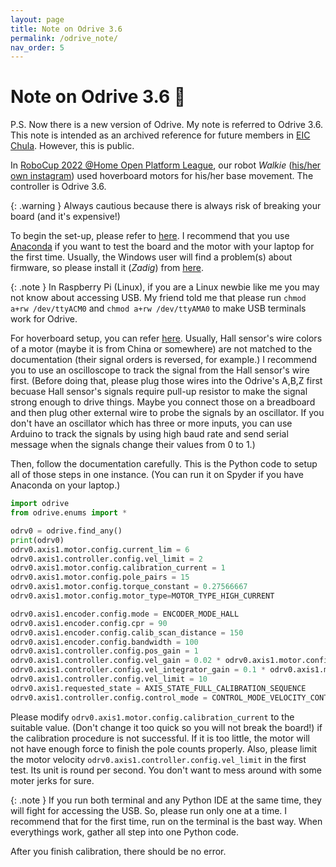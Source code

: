 ```yaml
---
layout: page
title: Note on Odrive 3.6
permalink: /odrive_note/
nav_order: 5
---
```


# Note on Odrive 3.6 :ferris_wheel:

P.S. Now there is a new version of Odrive. My note is referred to Odrive 3.6. This note is intended as an archived reference for future members in [EIC Chula](https://web.facebook.com/eicchulalongkorn). However, this is public.

In [RoboCup 2022 @Home Open Platform League](https://athome.robocup.org/2022-qualified-teams/), our robot *Walkie* ([his/her own instagram](https://www.instagram.com/walkie_eic/)) used hoverboard motors for his/her base movement. The controller is Odrive 3.6.

{: .warning } 
Always cautious because there is always risk of breaking your board (and it's expensive!)

To begin the set-up, please refer to [here](https://docs.odriverobotics.com/v/0.5.5/getting-started.html). I recommend that you use [Anaconda](https://www.anaconda.com/) if you want to test the board and the motor with your laptop for the first time. Usually, the Windows user will find a problem(s) about firmware, so please install it (*Zadig*) from [here](https://docs.odriverobotics.com/v/0.5.5/odrivetool.html#troubleshooting). 

{: .note } 
In Raspberry Pi (Linux), if you are a Linux newbie like me you may not know about accessing USB. My friend told me that please run `chmod a+rw /dev/ttyACM0` and `chmod a+rw /dev/ttyAMA0` to make USB terminals work for Odrive.

For hoverboard setup, you can refer [here](https://docs.odriverobotics.com/v/0.5.5/hoverboard.html). Usually, Hall sensor's wire colors of a motor (maybe it is from China or somewhere) are not matched to the documentation (their signal orders is reversed, for example.) I recommend you to use an oscilloscope to track the signal from the Hall sensor's wire first. (Before doing that, please plug those wires into the Odrive's A,B,Z first becuase Hall sensor's signals require pull-up resistor to make the signal strong enough to drive things. Maybe you connect those on a breadboard and then plug other external wire to probe the signals by an oscillator. If you don't have an oscillator which has three or more inputs, you can use Arduino to track the signals by using high baud rate and send serial message when the signals change their values from 0 to 1.)

Then, follow the documentation carefully. This is the Python code to setup all of those steps in one instance. (You can run it on Spyder if you have Anaconda on your laptop.)

```python
import odrive
from odrive.enums import *

odrv0 = odrive.find_any()
print(odrv0)
odrv0.axis1.motor.config.current_lim = 6
odrv0.axis1.controller.config.vel_limit = 2
odrv0.axis1.motor.config.calibration_current = 1
odrv0.axis1.motor.config.pole_pairs = 15
odrv0.axis1.motor.config.torque_constant = 0.27566667
odrv0.axis1.motor.config.motor_type=MOTOR_TYPE_HIGH_CURRENT

odrv0.axis1.encoder.config.mode = ENCODER_MODE_HALL
odrv0.axis1.encoder.config.cpr = 90
odrv0.axis1.encoder.config.calib_scan_distance = 150
odrv0.axis1.encoder.config.bandwidth = 100
odrv0.axis1.controller.config.pos_gain = 1
odrv0.axis1.controller.config.vel_gain = 0.02 * odrv0.axis1.motor.config.torque_constant * odrv0.axis1.encoder.config.cpr
odrv0.axis1.controller.config.vel_integrator_gain = 0.1 * odrv0.axis1.motor.config.torque_constant * odrv0.axis1.encoder.config.cpr
odrv0.axis1.controller.config.vel_limit = 10
odrv0.axis1.requested_state = AXIS_STATE_FULL_CALIBRATION_SEQUENCE
odrv0.axis1.controller.config.control_mode = CONTROL_MODE_VELOCITY_CONTROL
```

Please modify `odrv0.axis1.motor.config.calibration_current` to the suitable value. (Don't change it too quick so you will not break the board!) if the calibration procedure is not successful. If it is too little, the motor will not have enough force to finish the pole counts properly. Also, please limit the motor velocity `odrv0.axis1.controller.config.vel_limit` in the first test. Its unit is round per second. You don't want to mess around with some moter jerks for sure.

{: .note } 
If you run both terminal and any Python IDE at the same time, they will fight for accessing the USB. So, please run only one at a time. I recommend that for the first time, run on the terminal is the bast way. When everythings work, gather all step into one Python code.



After you finish calibration, there should be no error. 



